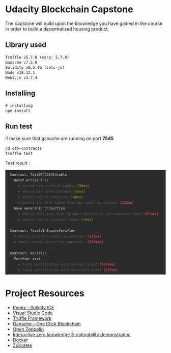 # Udacity Blockchain Capstone

The capstone will build upon the knowledge you have gained in the course in order to build a decentralized housing product. 

## Library used
```
Truffle v5.7.0 (core: 5.7.0)
Ganache v7.5.0
Solidity v0.5.16 (solc-js)
Node v18.12.1
Web3.js v1.7.4
```

## Installing

```
# installing
npm install
```


## Run test 
!! make sure that ganache are running on port **7545**
```
cd eth-contracts
truffle test
```

Test result : 

![test_result.png](images%2Ftest_result.png)

# Project Resources

* [Remix - Solidity IDE](https://remix.ethereum.org/)
* [Visual Studio Code](https://code.visualstudio.com/)
* [Truffle Framework](https://truffleframework.com/)
* [Ganache - One Click Blockchain](https://truffleframework.com/ganache)
* [Open Zeppelin ](https://openzeppelin.org/)
* [Interactive zero knowledge 3-colorability demonstration](http://web.mit.edu/~ezyang/Public/graph/svg.html)
* [Docker](https://docs.docker.com/install/)
* [ZoKrates](https://github.com/Zokrates/ZoKrates)
